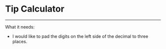 # Tip Calculator
<hr>
What it needs:
<ul>
<li>I would like to pad the digits on the left side of the decimal to three places.</li>
</ul>